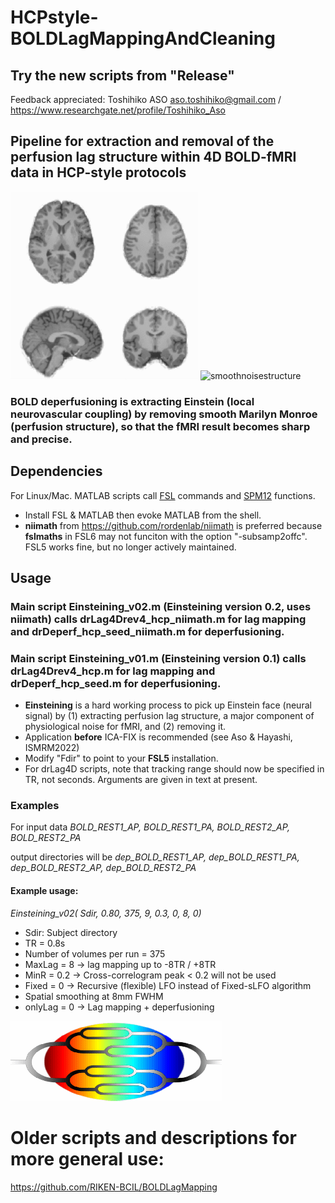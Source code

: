 # HCPstyle-BOLDLagMappingAndCleaning

## Try the new scripts from "Release"

Feedback appreciated: Toshihiko ASO aso.toshihiko@gmail.com / https://www.researchgate.net/profile/Toshihiko_Aso

## **Pipeline for extraction and removal of the perfusion lag structure within 4D BOLD-fMRI data in HCP-style protocols**

![lagmap_anim](https://github.com/RIKEN-BCIL/BOLDLagMapping/blob/master/lagmap_anim.gif)
![smoothnoisestructure](https://upload.wikimedia.org/wikipedia/commons/thumb/9/9c/Hybrid_image_decomposition.jpg/256px-Hybrid_image_decomposition.jpg)

### BOLD deperfusioning is extracting Einstein (local neurovascular coupling) by removing smooth Marilyn Monroe (perfusion structure), so that the fMRI result becomes sharp and precise.

## Dependencies

For Linux/Mac. MATLAB scripts call [FSL][] commands and [SPM12] functions. 
- Install FSL & MATLAB then evoke MATLAB from the shell.
- **niimath** from https://github.com/rordenlab/niimath is preferred because **fslmaths** in FSL6 may not funciton with the option "-subsamp2offc". FSL5 works fine, but no longer actively maintained.


[FSL]: https://fsl.fmrib.ox.ac.uk/fsl/fslwiki "FSL"
[SPM12]: https://www.fil.ion.ucl.ac.uk/spm/software/spm12/

## Usage

### Main script **Einsteining_v02.m** (Einsteining version 0.2, uses niimath) calls **drLag4Drev4_hcp_niimath.m** for lag mapping and **drDeperf_hcp_seed_niimath.m** for deperfusioning.</h1>

### Main script **Einsteining_v01.m** (Einsteining version 0.1) calls **drLag4Drev4_hcp.m** for lag mapping and **drDeperf_hcp_seed.m** for deperfusioning.


- **Einsteining** is a hard working process to pick up Einstein face (neural signal) by (1) extracting perfusion lag structure, a major component of physiological noise for fMRI, and (2) removing it. 
- Application **before** ICA-FIX is recommended (see Aso & Hayashi, ISMRM2022)
- Modify "Fdir" to point to your **FSL5** installation.
- For drLag4D scripts, note that tracking range should now be specified in TR, not seconds. Arguments are given in text at present.

### Examples

 For input data _BOLD_REST1_AP, BOLD_REST1_PA, BOLD_REST2_AP, BOLD_REST2_PA_ 
 
 output directories will be _dep_BOLD_REST1_AP, dep_BOLD_REST1_PA, dep_BOLD_REST2_AP, dep_BOLD_REST2_PA_

#### Example usage:
 
 _Einsteining_v02( Sdir, 0.80, 375, 9, 0.3, 0, 8, 0)_

- Sdir: Subject directory
- TR = 0.8s
- Number of volumes per run = 375
- MaxLag = 8 -> lag mapping up to -8TR / +8TR
- MinR = 0.2 -> Cross-correlogram peak < 0.2 will not be used
- Fixed = 0  -> Recursive (flexible) LFO instead of Fixed-sLFO algorithm
- Spatial smoothing at 8mm FWHM
- onlyLag = 0 -> Lag mapping + deperfusioning
 

![sLFO_anim](https://github.com/RIKEN-BCIL/BOLDLagMapping/blob/master/Lag_model_anim100.gif)

# Older scripts and descriptions for more general use:
https://github.com/RIKEN-BCIL/BOLDLagMapping
